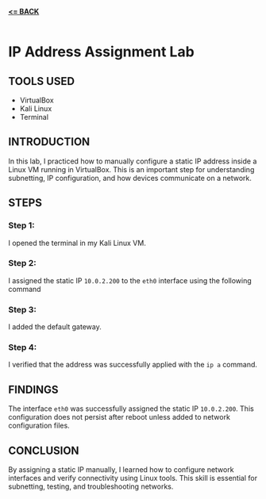 [**<= BACK**](Networking.md)<br><br>
# IP Address Assignment Lab

## TOOLS USED

- VirtualBox  
- Kali Linux  
- Terminal

## INTRODUCTION

In this lab, I practiced how to manually configure a static IP address inside a Linux VM running in VirtualBox. This is an important step for understanding subnetting, IP configuration, and how devices communicate on a network.

## STEPS

### Step 1:
I opened the terminal in my Kali Linux VM.

### Step 2: 
I assigned the static IP `10.0.2.200` to the `eth0` interface using the following command  

### Step 3:
I added the default gateway.

### Step 4:
I verified that the address was successfully applied with the `ip a` command.

## FINDINGS
The interface `eth0` was successfully assigned the static IP `10.0.2.200`.
This configuration does not persist after reboot unless added to network configuration files.

## CONCLUSION
By assigning a static IP manually, I learned how to configure network interfaces and verify connectivity using Linux tools. This skill is essential for subnetting, testing, and troubleshooting networks.
